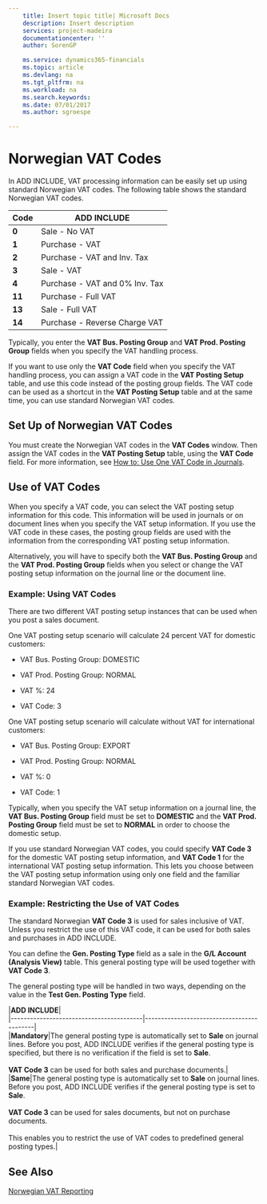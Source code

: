 ```yaml
---
    title: Insert topic title| Microsoft Docs
    description: Insert description
    services: project-madeira
    documentationcenter: ''
    author: SorenGP

    ms.service: dynamics365-financials
    ms.topic: article
    ms.devlang: na
    ms.tgt_pltfrm: na
    ms.workload: na
    ms.search.keywords:
    ms.date: 07/01/2017
    ms.author: sgroespe

---
```

# Norwegian VAT Codes
In ADD INCLUDE<!--[!INCLUDE[navnow](../../includes/navnow_md.md)]-->, VAT processing information can be easily set up using standard Norwegian VAT codes. The following table shows the standard Norwegian VAT codes.  
  
|**Code**|**ADD INCLUDE<!--[!INCLUDE[bp_tabledescription](../../includes/bp_tabledescription_md.md)]-->**|  
|--------------|-------------------------------------------|  
|**0**|Sale - No VAT|  
|**1**|Purchase - VAT|  
|**2**|Purchase - VAT and Inv. Tax|  
|**3**|Sale - VAT|  
|**4**|Purchase - VAT and 0% Inv. Tax|  
|**11**|Purchase - Full VAT|  
|**13**|Sale - Full VAT|  
|**14**|Purchase - Reverse Charge VAT|  
  
 Typically, you enter the **VAT Bus. Posting Group** and **VAT Prod. Posting Group** fields when you specify the VAT handling process.  
  
 If you want to use only the **VAT Code** field when you specify the VAT handling process, you can assign a VAT code in the **VAT Posting Setup** table, and use this code instead of the posting group fields. The VAT code can be used as a shortcut in the **VAT Posting Setup** table and at the same time, you can use standard Norwegian VAT codes.  
  
## Set Up of Norwegian VAT Codes  
 You must create the Norwegian VAT codes in the **VAT Codes** window. Then assign the VAT codes in the **VAT Posting Setup** table, using the **VAT Code** field. For more information, see [How to: Use One VAT Code in Journals](../how-to-use-one-vat-code-in-journals.md).  
  
## Use of VAT Codes  
 When you specify a VAT code, you can select the VAT posting setup information for this code. This information will be used in journals or on document lines when you specify the VAT setup information. If you use the VAT code in these cases, the posting group fields are used with the information from the corresponding VAT posting setup information.  
  
 Alternatively, you will have to specify both the **VAT Bus. Posting Group** and the **VAT Prod. Posting Group** fields when you select or change the VAT posting setup information on the journal line or the document line.  
  
### Example: Using VAT Codes  
 There are two different VAT posting setup instances that can be used when you post a sales document.  
  
 One VAT posting setup scenario will calculate 24 percent VAT for domestic customers:  
  
-   VAT Bus. Posting Group: DOMESTIC  
  
-   VAT Prod. Posting Group: NORMAL  
  
-   VAT %: 24  
  
-   VAT Code: 3  
  
 One VAT posting setup scenario will calculate without VAT for international customers:  
  
-   VAT Bus. Posting Group: EXPORT  
  
-   VAT Prod. Posting Group: NORMAL  
  
-   VAT %: 0  
  
-   VAT Code: 1  
  
 Typically, when you specify the VAT setup information on a journal line, the **VAT Bus. Posting Group** field must be set to **DOMESTIC** and the **VAT Prod. Posting Group** field must be set to **NORMAL** in order to choose the domestic setup.  
  
 If you use standard Norwegian VAT codes, you could specify **VAT Code 3** for the domestic VAT posting setup information, and **VAT Code 1** for the international VAT posting setup information. This lets you choose between the VAT posting setup information using only one field and the familiar standard Norwegian VAT codes.  
  
### Example: Restricting the Use of VAT Codes  
 The standard Norwegian **VAT Code 3** is used for sales inclusive of VAT. Unless you restrict the use of this VAT code, it can be used for both sales and purchases in ADD INCLUDE<!--[!INCLUDE[navnow](../../includes/navnow_md.md)]-->.  
  
 You can define the **Gen. Posting Type** field as a sale in the **G\/L Account \(Analysis View\)** table. This general posting type will be used together with **VAT Code 3**.  
  
 The general posting type will be handled in two ways, depending on the value in the **Test Gen. Posting Type** field.  
  
|**ADD INCLUDE<!--[!INCLUDE[bp_optionsheading](../../includes/bp_tabledescription_md.md)]-->**|  
|-----------------------------------------|-------------------------------------------|  
|**Mandatory**|The general posting type is automatically set to **Sale** on journal lines. Before you post, ADD INCLUDE<!--[!INCLUDE[navnow](../../includes/navnow_md.md)]--> verifies if the general posting type is specified, but there is no verification if the field is set to **Sale**.<br /><br /> **VAT Code 3** can be used for both sales and purchase documents.|  
|**Same**|The general posting type is automatically set to **Sale** on journal lines. Before you post, ADD INCLUDE<!--[!INCLUDE[navnow](../../includes/navnow_md.md)]--> verifies if the general posting type is set to **Sale**.<br /><br /> **VAT Code 3** can be used for sales documents, but not on purchase documents.<br /><br /> This enables you to restrict the use of VAT codes to predefined general posting types.|  
  
## See Also  
 [Norwegian VAT Reporting](../norwegian-vat-reporting.md)
